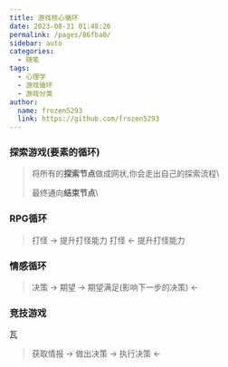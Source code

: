 ```yaml
---
title: 游戏核心循环
date: 2023-08-31 01:48:26
permalink: /pages/86fba0/
sidebar: auto
categories:
  - 随笔
tags:
  - 心理学
  - 游戏循环
  - 游戏分类
author: 
  name: frozen5293
  link: https://github.com/frozen5293
---
```


### 探索游戏(要素的循环)
> 将所有的**探索节点**做成网状,你会走出自己的探索流程\
> 
> 最终通向**结束节点**\

### RPG循环
> 打怪 → 提升打怪能力
> 打怪 ← 提升打怪能力

### 情感循环

> 决策 → 期望 → 期望满足(影响下一步的决策) 
>         ←

### 竞技游戏
瓦
> 获取情报 → 做出决策 → 执行决策 ←



